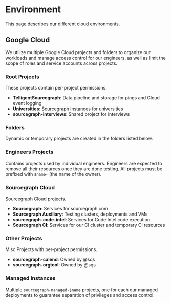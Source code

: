 # Environment

This page describes our different cloud environments.

## Google Cloud

We utilize multiple Google Cloud projects and folders to organize our workloads and manage access control for our engineers, as well as limit the scope of roles and service accounts across projects.

### Root Projects

These projects contain per-project permissions.

- **TelligentSourcegraph**: Data pipeline and storage for pings and Cloud event logging
- **Universities**: Sourcegraph instances for universities
- **sourcegraph-interviews**: Shared project for interviews

### Folders

Dynamic or temporary projects are created in the folders listed below.

### Engineers Projects
Contains projects used by individual engineers. Engineers are expected to remove all their resources once they are done testing. All projects must be prefixed with `$name-` (the name of the owner).

### Sourcegraph Cloud
Sourcegraph Cloud projects.

- **Sourcegraph**: Services for sourcegraph.com
- **Sourcegraph Auxiliary**: Testing clusters, deployments and VMs
- **sourcegraph-code-intel**: Services for Code Intel code execution
- **Sourcegraph CI**: Services for our CI cluster and temporary CI resources

### Other Projects
Misc Projects with per-project permissions.

- **sourcegraph-calend**: Owned by @sqs
- **sourcegraph-orgtool**: Owned by @sqs

### Managed Instances

Multiple `sourcegraph-managed-$name` projects, one for each our managed deployments to guarantee separation of privileges and access control.
